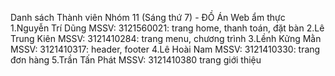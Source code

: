 Danh sách Thành viên Nhóm 11 (Sáng thứ 7) - ĐỒ Án Web ẩm thực
1.Nguyễn Trí Dũng MSSV: 3121560021: trang home, thanh toán, đặt bàn
2.Lê Trung Kiên MSSV: 3121410284: trang menu, chương trình
3.Lềnh Kửng Mằn MSSV: 3121410317: header, footer
4.Lê Hoài Nam MSSV: 3121410330: trang đơn hàng
5.Trần Tấn Phát MSSV: 3121410380 trang giới thiệu
